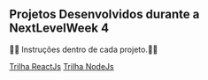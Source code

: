 ## Projetos Desenvolvidos durante a NextLevelWeek 4

🚀🚀 Instruções dentro de cada projeto.🚀🚀

[Trilha ReactJs](https://github.com/JuniimSI/NLW4-Rocket/tree/main/moveit-next/)
[Trilha NodeJs](https://github.com/JuniimSI/NLW4-Rocket/tree/main/api/)